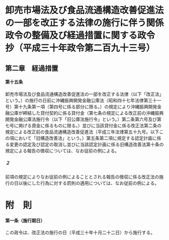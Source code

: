 # 卸売市場法及び食品流通構造改善促進法の一部を改正する法律の施行に伴う関係政令の整備及び経過措置に関する政令　抄（平成三十年政令第二百九十三号）
## 第二章　経過措置
#### 第十五条
卸売市場法及び食品流通構造改善促進法の一部を改正する法律（以下「改正法」という。）の施行の日前に沖縄振興開発金融公庫法（昭和四十七年法律第三十一号）第十九条第一項（第四号に係る部分に限る。）の規定により沖縄振興開発金融公庫が締結した貸付契約に係る貸付金（第七条の規定による改正前の沖縄振興開発金融公庫法施行令（以下「旧公庫法施行令」という。）第二条第六号及び第七号に掲げる資金に係るものに限る。）並びに当該貸付金に係る改正法第二条の規定による改正前の食品流通構造改善促進法（平成三年法律第五十九号。以下この項において「旧構造改善法」という。）第五条第二項に規定する認定計画に係る変更の認定及び認定の取消し並びに当該認定計画に係る旧構造改善法第十条の規定による報告の徴収については、なお従前の例による。
##### ２
前項の規定によりなお従前の例によることとされる報告の徴収に係る改正法の施行の日以後にした行為に対する罰則の適用については、なお従前の例による。
# 附　則
#### 第一条（施行期日）
この政令は、改正法の施行の日（平成三十年十月二十二日）から施行する。
